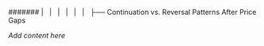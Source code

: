 ####### |   |   |   |   |   |   ├── Continuation vs. Reversal Patterns After Price Gaps

*Add content here*